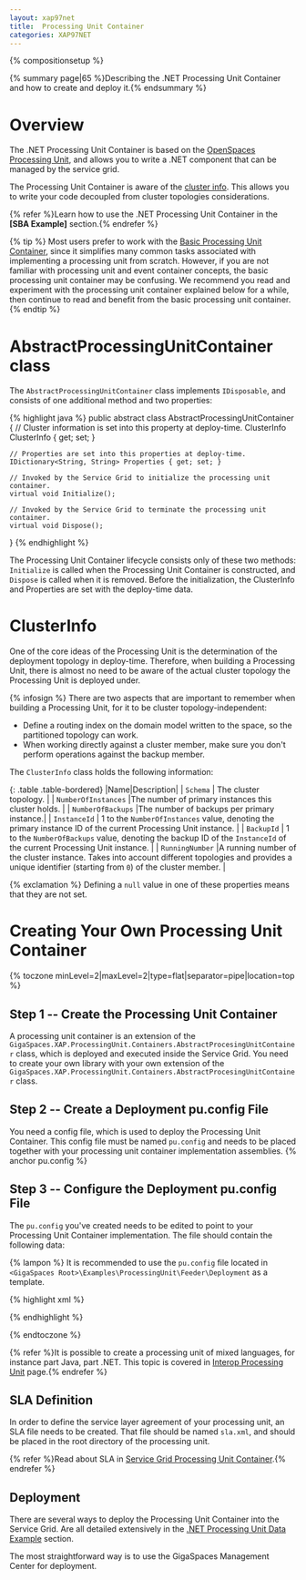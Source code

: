 ```yaml
---
layout: xap97net
title:  Processing Unit Container
categories: XAP97NET
---
```


{% compositionsetup %}

{% summary page|65 %}Describing the .NET Processing Unit Container and how to create and deploy it.{% endsummary %}

# Overview

The .NET Processing Unit Container is based on the [OpenSpaces Processing Unit](./processing-units.html), and allows you to write a .NET component that can be managed by the service grid.

The Processing Unit Container is aware of the [cluster info](#ClusterInfo). This allows you to write your code decoupled from cluster topologies considerations.

{% refer %}Learn how to use the .NET Processing Unit Container in the **[SBA Example]** section.{% endrefer %}

{% tip %}
 Most users prefer to work with the [Basic Processing Unit Container](./basic-processing-unit-container.html), since it simplifies many common tasks associated with implementing a processing unit from scratch.
However, if you are not familiar with processing unit and event container concepts, the basic processing unit container may be confusing. We recommend you read and experiment with the processing unit container explained below for a while, then continue to read and benefit from the basic processing unit container.
{% endtip %}

# AbstractProcessingUnitContainer class

The `AbstractProcessingUnitContainer` class implements `IDisposable`, and consists of one additional method and two properties:

{% highlight java %}
public abstract class AbstractProcessingUnitContainer
{
    // Cluster information is set into this property at deploy-time.
    ClusterInfo ClusterInfo { get; set; }

    // Properties are set into this properties at deploy-time.
    IDictionary<String, String> Properties { get; set; }

    // Invoked by the Service Grid to initialize the processing unit container.
    virtual void Initialize();

    // Invoked by the Service Grid to terminate the processing unit container.
    virtual void Dispose();
}
{% endhighlight %}

The Processing Unit Container lifecycle consists only of these two methods: `Initialize` is called when the Processing Unit Container is constructed, and `Dispose` is called when it is removed. Before the initialization, the ClusterInfo and Properties are set with the deploy-time data.

# ClusterInfo

One of the core ideas of the Processing Unit is the determination of the deployment topology in deploy-time. Therefore, when building a Processing Unit, there is almost no need to be aware of the actual cluster topology the Processing Unit is deployed under.

{% infosign %} There are two aspects that are important to remember when building a Processing Unit, for it to be cluster topology-independent:

- Define a routing index on the domain model written to the space, so the partitioned topology can work.
- When working directly against a cluster member, make sure you don't perform operations against the backup member.

The `ClusterInfo` class holds the following information:

{: .table .table-bordered}
|Name|Description|
| `Schema` | The cluster topology. |
| `NumberOfInstances` |The number of primary instances this cluster holds. |
| `NumberOfBackups` |The number of backups per primary instance.|
| `InstanceId` | 1 to the `NumberOfInstances` value, denoting the primary instance ID of the current Processing Unit instance. |
| `BackupId` | 1 to the `NumberOfBackups` value, denoting the backup ID of the `InstanceId` of the current Processing Unit instance. |
| `RunningNumber` |A running number of the cluster instance. Takes into account different topologies and provides a unique identifier (starting from `0`) of the cluster member. |

{% exclamation %} Defining a `null` value in one of these properties means that they are not set.

# Creating Your Own Processing Unit Container

{% toczone minLevel=2|maxLevel=2|type=flat|separator=pipe|location=top %}

## Step 1 -- Create the Processing Unit Container

A processing unit container is an extension of the `GigaSpaces.XAP.ProcessingUnit.Containers.AbstractProcesingUnitContainer` class, which is deployed and executed inside the Service Grid. You need to create your own library with your own extension of the `GigaSpaces.XAP.ProcessingUnit.Containers.AbstractProcesingUnitContainer` class.

## Step 2 -- Create a Deployment pu.config File

You need a config file, which is used to deploy the Processing Unit Container. This config file must be named `pu.config` and needs to be placed together with your processing unit container implementation assemblies.
{% anchor pu.config %}

## Step 3 -- Configure the Deployment pu.config File

The `pu.config` you've created needs to be edited to point to your Processing Unit Container implementation. The file should contain the following data:

{% lampon %} It is recommended to use the `pu.config` file located in `<GigaSpaces Root>\Examples\ProcessingUnit\Feeder\Deployment` as a template.

{% highlight xml %}
<?xml version="1.0" encoding="utf-8" ?>
<configuration>
  <configSections>
    <section name="GigaSpaces.XAP" type="GigaSpaces.XAP.Configuration.GigaSpacesXAPConfiguration, GigaSpaces.Core"/>
  </configSections>
  <appSettings>
    <add key="[customkey1]" value="[customvalue1]"/>
  </appSettings>
  <GigaSpaces.XAP>
    <ProcessingUnitContainer Type="[Assembly Qualified Name]"/>
  </GigaSpaces.XAP>
</configuration>
{% endhighlight %}

{% endtoczone %}

{% refer %}It is possible to create a processing unit of mixed languages, for instance part Java, part .NET. This topic is covered in [Interop Processing Unit](./interop-processing-unit.html) page.{% endrefer %}

# SLA Definition

In order to define the service layer agreement of your processing unit, an SLA file needs to be created.
That file should be named `sla.xml`, and should be placed in the root directory of the processing unit.

{% refer %}Read about SLA in [Service Grid Processing Unit Container](./basic-processing-unit-container.html).{% endrefer %}

# Deployment

There are several ways to deploy the Processing Unit Container into the Service Grid. Are all detailed extensively in the [.NET Processing Unit Data Example](./your-first-xtp-application.html#Deployment) section.

The most straightforward way is to use the GigaSpaces Management Center for deployment.
